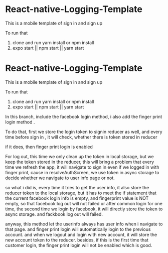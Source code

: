 # React-native-Logging-Template

This is a mobile template of sign in and sign up

To run that

1. clone and run yarn install or npm install
2. expo start || npm start || yarn start

# React-native-Logging-Template

This is a mobile template of sign in and sign up

To run that

1. clone and run yarn install or npm install
2. expo start || npm start || yarn start

In this branch, include the facebook login method, i also add the finger print login method .

To do that, first we store the login token to signin reducer as well, and every time before sign in , it will check, whether there is token stored in reducer

if it does, then finger print login is enabled

For log out, this time we only clean up the token in local storage, but we keep the token stored in the reducer, this will bring a problem that every time we refresh the app, it will navigate to sign in even if we logged in with finger print, cause in resolveAuthScreen, we use token in async storage to decide whether we navigate to user info page or not.

so what i did is, every time it tries to get the user info, it also store the reducer token to the local storage, but it has to meet the if statement that the current facebook login info is empty, and fingerprint value is NOT empty, so that facebook log out will not failed or after common login for one time, the second time we login by facebook, it will directly store the token to async storage. and fackbook log out will failed.

anyway, this method let the userinfo always has user info when i navigate to that page. and finger print login will automatically login to the previous account. and when we logout and login with new account, it will store the new account token to the reducer. besides, if this is the first time that customer login, the finger print login will not be enabled which is good.

